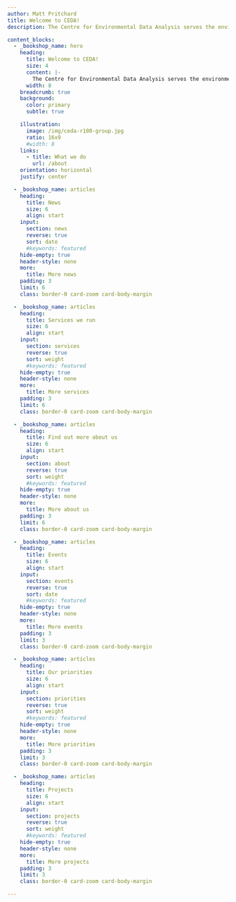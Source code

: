 ```yaml
---
author: Matt Pritchard
title: Welcome to CEDA!
description: The Centre for Environmental Data Analysis serves the environmental science community by the provision of data centres, data analysis & access, and research project participation.

content_blocks:
  - _bookshop_name: hero
    heading:
      title: Welcome to CEDA!
      size: 4
      content: |-
        The Centre for Environmental Data Analysis serves the environmental science community by the provision of data centres, data analysis & access, and research project participation.
      width: 8
    breadcrumb: true
    background:
      color: primary
      subtle: true

    illustration:
      image: /img/ceda-r100-group.jpg
      ratio: 16x9
      #width: 8
    links:
      - title: What we do
        url: /about
    orientation: horizontal
    justify: center

  - _bookshop_name: articles
    heading:
      title: News
      size: 6
      align: start
    input:
      section: news
      reverse: true
      sort: date
      #keywords: featured
    hide-empty: true
    header-style: none
    more:
      title: More news
    padding: 3
    limit: 6
    class: border-0 card-zoom card-body-margin

  - _bookshop_name: articles
    heading:
      title: Services we run
      size: 6
      align: start
    input:
      section: services
      reverse: true
      sort: weight
      #keywords: featured
    hide-empty: true
    header-style: none
    more:
      title: More services
    padding: 3
    limit: 6
    class: border-0 card-zoom card-body-margin

  - _bookshop_name: articles
    heading:
      title: Find out more about us
      size: 6
      align: start
    input:
      section: about
      reverse: true
      sort: weight
      #keywords: featured
    hide-empty: true
    header-style: none
    more:
      title: More about us
    padding: 3
    limit: 6
    class: border-0 card-zoom card-body-margin

  - _bookshop_name: articles
    heading:
      title: Events
      size: 6
      align: start
    input:
      section: events
      reverse: true
      sort: date
      #keywords: featured
    hide-empty: true
    header-style: none
    more:
      title: More events
    padding: 3
    limit: 3
    class: border-0 card-zoom card-body-margin

  - _bookshop_name: articles
    heading:
      title: Our priorities
      size: 6
      align: start
    input:
      section: priorities
      reverse: true
      sort: weight
      #keywords: featured
    hide-empty: true
    header-style: none
    more:
      title: More priorities
    padding: 3
    limit: 3
    class: border-0 card-zoom card-body-margin

  - _bookshop_name: articles
    heading:
      title: Projects
      size: 6
      align: start
    input:
      section: projects
      reverse: true
      sort: weight
      #keywords: featured
    hide-empty: true
    header-style: none
    more:
      title: More projects
    padding: 3
    limit: 3
    class: border-0 card-zoom card-body-margin

---
```

